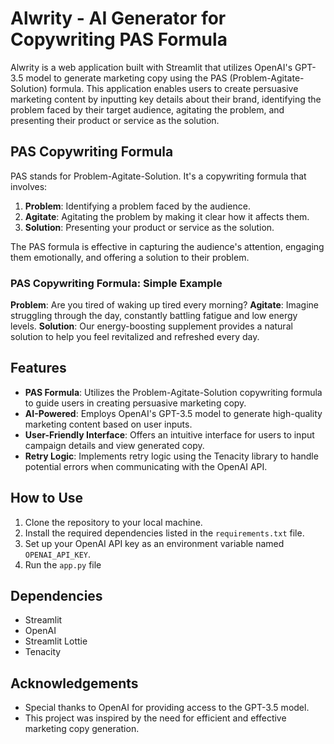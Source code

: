 # Alwrity - AI Generator for Copywriting PAS Formula

Alwrity is a web application built with Streamlit that utilizes OpenAI's GPT-3.5 model to generate marketing copy using the PAS (Problem-Agitate-Solution) formula. This application enables users to create persuasive marketing content by inputting key details about their brand, identifying the problem faced by their target audience, agitating the problem, and presenting their product or service as the solution.

## PAS Copywriting Formula

PAS stands for Problem-Agitate-Solution. It's a copywriting formula that involves:

1. **Problem**: Identifying a problem faced by the audience.
2. **Agitate**: Agitating the problem by making it clear how it affects them.
3. **Solution**: Presenting your product or service as the solution.

The PAS formula is effective in capturing the audience's attention, engaging them emotionally, and offering a solution to their problem.

### PAS Copywriting Formula: Simple Example

**Problem**: Are you tired of waking up tired every morning?
**Agitate**: Imagine struggling through the day, constantly battling fatigue and low energy levels.
**Solution**: Our energy-boosting supplement provides a natural solution to help you feel revitalized and refreshed every day.

## Features

- **PAS Formula**: Utilizes the Problem-Agitate-Solution copywriting formula to guide users in creating persuasive marketing copy.
- **AI-Powered**: Employs OpenAI's GPT-3.5 model to generate high-quality marketing content based on user inputs.
- **User-Friendly Interface**: Offers an intuitive interface for users to input campaign details and view generated copy.
- **Retry Logic**: Implements retry logic using the Tenacity library to handle potential errors when communicating with the OpenAI API.

## How to Use

1. Clone the repository to your local machine.
2. Install the required dependencies listed in the `requirements.txt` file.
3. Set up your OpenAI API key as an environment variable named `OPENAI_API_KEY`.
4. Run the `app.py` file

## Dependencies

- Streamlit
- OpenAI
- Streamlit Lottie
- Tenacity

## Acknowledgements

- Special thanks to OpenAI for providing access to the GPT-3.5 model.
- This project was inspired by the need for efficient and effective marketing copy generation.

